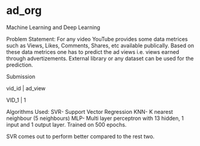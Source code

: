 # ad_org
Machine Learning and Deep Learning 

Problem Statement: For any video YouTube provides some data metrices such as Views, Likes, Comments, Shares, etc available publically. Based on these data metrices one has to predict the ad views i.e. views earned through advertizements. External library or any dataset can be used for the prediction.


Submission

vid_id |	ad_view

VID_1	 |    1


Algorithms Used:
SVR- Support Vector Regression
KNN- K nearest neighbour (5 neighbours)
MLP- Multi layer perceptron with 13 hidden, 1 input and 1 output layer. Trained on 500 epochs.

SVR comes out to perform better compared to the rest two.
